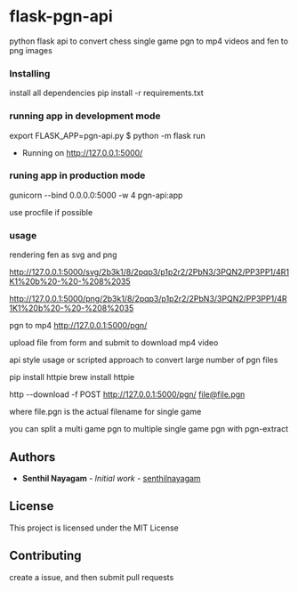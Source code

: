 # flask-pgn-api
python flask api to convert chess single game pgn to mp4 videos and fen to png images



### Installing

install all dependencies
pip install -r requirements.txt



### running app in development mode
export FLASK_APP=pgn-api.py
$ python -m flask run
 * Running on http://127.0.0.1:5000/

### runing app in production mode
gunicorn --bind 0.0.0.0:5000 -w 4  pgn-api:app

use procfile if possible


### usage

rendering fen as svg and png

 http://127.0.0.1:5000/svg/2b3k1/8/2pqp3/p1p2r2/2PbN3/3PQN2/PP3PP1/4R1K1%20b%20-%20-%208%2035

 http://127.0.0.1:5000/png/2b3k1/8/2pqp3/p1p2r2/2PbN3/3PQN2/PP3PP1/4R1K1%20b%20-%20-%208%2035


pgn to mp4
http://127.0.0.1:5000/pgn/

upload file from form and submit to download mp4 video

api style usage or scripted approach to convert large number of pgn files

pip install httpie
brew install httpie

http --download -f POST http://127.0.0.1:5000/pgn/  file@file.pgn

where file.pgn is the actual filename for single game

you can split a multi game pgn to multiple single game pgn with pgn-extract





## Authors

* **Senthil Nayagam** - *Initial work* - [senthilnayagam](https://github.com/senthilnayagam)



## License

This project is licensed under the MIT License 



## Contributing
 create a issue, and then submit pull requests
